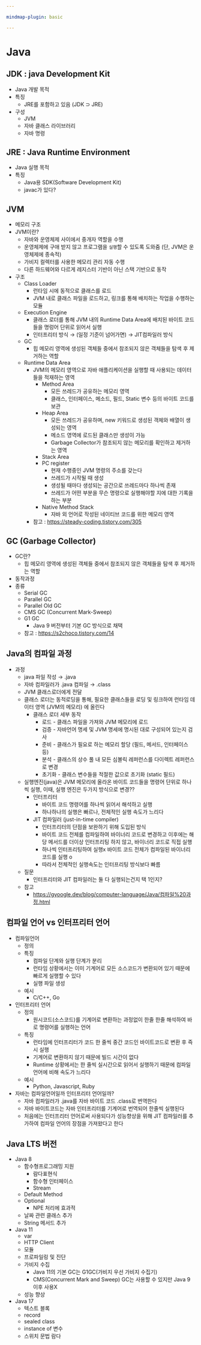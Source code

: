 ```yaml
---

mindmap-plugin: basic

---
```


# Java

## JDK : java Development Kit
- Java 개발 목적
- 특징
   - JRE를 포함하고 있음 (JDK ⊃ JRE)
- 구성
   - JVM
   - 자바 클래스 라이브러리
   - 자바 명령

## JRE : Java Runtime Environment
- Java 실행 목적
- 특징
   - Java용 SDK(Software Development Kit)
   - javac가 있다?

## JVM
- 메모리 구조
- JVM이란?
   - 자바와 운영체제 사이에서 중개자 역할을 수행
   - 운영체제에 구애 받지 않고 프로그램을 `실행`할 수 있도록 도와줌 (단, JVM은 운영체제에 종속적)
   - 가비지 컬렉터를 사용한 메모리 관리 자동 수행
   - 다른 하드웨어와 다르게 레지스터 기반이 아닌 스택 기반으로 동작
- 구조
   - Class Loader
      - 런타임 시에 동적으로 클래스를 로드
      - JVM 내로 클래스 파일을 로드하고, 링크를 통해 배치하는 작업을 수행하는 모듈
   - Execution Engine
      - 클래스 로더를 통해 JVM 내의 Runtime Data Area에 배치된 바이트 코드들을 명렁어 단위로 읽어서 실행
      - 인터프리터 방식 → (일정 기준이 넘어가면) → JIT컴파일러 방식
   - GC
      - 힙 메모리 영역에 생성된 객체들 중에서 참조되지 않은 객체들을 탐색 후 제거하는 역할
   - Runtime Data Area
      - JVM의 메모리 영역으로 자바 애플리케이션을 실행할 때 사용되는 데이터들을 적재하는 영역
         - Method Area
            - 모든 쓰레드가 공유하는 메모리 영역
            - 클래스, 인터페이스, 메소드, 필드, Static 변수 등의 바이트 코드를 보관
         - Heap Area
            - 모든 쓰레드가 공유하며, new 키워드로 생성된 객체와 배열이 생성되는 영역
            - 메소드 영역에 로드된 클래스만 생성이 가능
            - Garbage Collector가 참조되지 않는 메모리를 확인하고 제거하는 영역
         - Stack Area
         - PC register
            - 현재 수행중인 JVM 명령의 주소를 갖는다
            - 쓰레드가 시작될 때 생성
            - 생성될 때마다 생성되는 공간으로 쓰레드마다 하나씩 존재
            - 쓰레드가 어떤 부분을 무슨 명령으로 실행해야할 지에 대한 기록을 하는 부분
         - Native Method Stack
            - 자바 외 언어로 작성된 네이티브 코드를 위한 메모리 영역
      - 참고 : https://steady-coding.tistory.com/305

## GC (Garbage Collector)
- GC란?
   - 힙 메모리 영역에 생성된 객체들 중에서 참조되지 않은 객체들을 탐색 후 제거하는 역할
- 동작과정
- 종류
   - Serial GC
   - Parallel GC
   - Parallel Old GC
   - CMS GC (Concurrent Mark-Sweep)
   - G1 GC
      - Java 9 버전부터 기본 GC 방식으로 채택
   - 참고 : https://s2choco.tistory.com/14

## Java의 컴파일 과정
- 과정
   - java 파일 작성 → .java
   - 자바 컴파일러가 .java 컴파일 → .class
   - JVM 클래스로더에게 전달
   - 클래스 로더는 동적로딩을 통해, 필요한 클래스들을 로딩 및 링크하여 런타임 데이터 영역 (JVM의 메모리) 에 올린다
      - 클래스 로더 세부 동작
         - 로드 - 클래스 파일을 가져와 JVM 메모리에 로드
         - 검증 - 자바언어 명세 및 JVM 명세에 명시된 대로 구성되어 있는지 검사
         - 준비 - 클래스가 필요로 하는 메모리 할당 (필드, 메서드, 인터페이스 등)
         - 분석 - 클래스의 상수 풀 내 모든 심볼릭 레퍼런스를 다이렉트 레퍼런스로 변경
         - 초기화 - 클래스 변수들을 적절한 값으로 초기화 (static 필드)
   - 실행엔진(java)은 JVM 메모리에 올라온 바이트 코드들을 명령어 단위로 하나씩 실행, 이때, 실행 엔진은 두가지 방식으로 변경??
      - 인터프리터
         - 바이트 코드 명령어를 하나씩 읽어서 해석하고 실행
         - 하나하나의 실행은 빠르나, 전체적인 실행 속도가 느리다
      - JIT 컴파일러 (just-in-time compiler)
         - 인터프리터의 단점을 보완하기 위해 도입된 방식
         - 바이트 코드 전체를 컴파일하여 바이너리 코드로 변경하고 이후에는 해당 메서드를 더이상 인터프리팅 하지 않고, 바이너리 코드로 직접 실행
         - 하나씩 인터프리팅하여 실행x 바이트 코드 전체가 컴파일된 바이너리 코드를 실행 o
         - 따라서 전체적인 실행속도는 인터프리팅 방식보다 빠름
   - 질문
      - 인터프리터와 JIT 컴파일러는 둘 다 실행되는건지 택 1인지?
   - 참고
      - https://gyoogle.dev/blog/computer-language/Java/컴파일%20과정.html

## 컴파일 언어 vs 인터프리터 언어
- 컴파일언어
   - 정의
   - 특징
      - 컴파일 단계와 실행 단계가 분리
      - 런타임 상황에서는 이미 기계어로 모든 소스코드가 변환되어 있기 때문에 빠르게 실행할 수 있다
      - 실행 파일 생성
   - 예시
      - C/C++, Go
- 인터프리터 언어
   - 정의
      - 원시코드(소스코드)를 기계어로 변환하는 과정없이 한줄 한줄 해석하여 바로 명령어를 실행하는 언어
   - 특징
      - 런타임에 인터프리터가 코드 한 줄씩 중간 코드인 바이트코드로 변환 후 즉시 실행
      - 기계어로 변환하지 않기 때문에 빌드 시간이 없다
      - Runtime 상황에서는 한 줄씩 실시간으로 읽어서 실행하기 때문에 컴파일 언어에 비해 속도가 느리다
   - 예시
      - Python, Javascript, Ruby
- 자바는 컴파일언어일까 인터프리터 언어일까?
   - 자바 컴파일러가 .java를 자바 바이트 코드 .class로 번역한다
   - 자바 바이트코드는 자바 인터프리터를 기계어로 번역되어 한줄씩 실행된다
   - 처음에는 인터프리터 언어로써 사용되다가 성능향상을 위해 JIT 컴파일러를 추가하여 컴파일 언어의 장점을 가져왔다고 한다

## Java LTS 버전
- Java 8
   - 함수형프로그래밍 지원
      - 람다표현식
      - 함수형 인터페이스
      - Stream
   - Default Method
   - Optional
      - NPE 처리에 효과적
   - 날짜 관련 클래스 추가
   - String 메서드 추가
- Java 11
   - var
   - HTTP Client
   - 모듈
   - 프로파일링 및 진단
   - 가비지 수집
      - Java 11의 기본 GC는 G1GC(가비지 우선 가비지 수집기)
      - CMS(Concurrent Mark and Sweep) GC는 사용할 수 있지만 Java 9 이후 사용X
   - 성능 향상
- Java 17
   - 텍스트 블록
   - record
   - sealed class
   - instance of 변수
   - 스위치 문법 람다